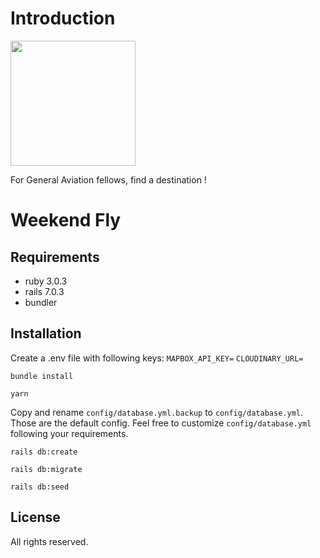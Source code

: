 # Introduction

<img src="https://github.com/alexstan67/safe-prints/blob/master/app/assets/images/plane.svg" width="200" />

For General Aviation fellows, find a destination !

# Weekend Fly

## Requirements
* ruby 3.0.3
* rails 7.0.3
* bundler

## Installation
Create a .env file with following keys:
`MAPBOX_API_KEY=`
`CLOUDINARY_URL=`

`bundle install`

`yarn`

Copy and rename `config/database.yml.backup` to `config/database.yml`.
Those are the default config.
Feel free to customize `config/database.yml` following your requirements.

`rails db:create`

`rails db:migrate`

`rails db:seed`

## License
All rights reserved.
